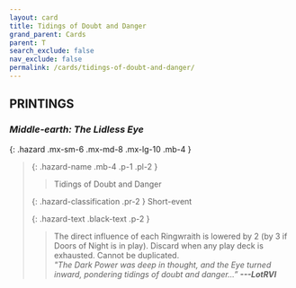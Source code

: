 ```yaml
---
layout: card
title: Tidings of Doubt and Danger
grand_parent: Cards
parent: T
search_exclude: false
nav_exclude: false
permalink: /cards/tidings-of-doubt-and-danger/
---
```


## PRINTINGS


### _Middle-earth: The Lidless Eye_

{: .hazard .mx-sm-6 .mx-md-8 .mx-lg-10 .mb-4 }
> {: .hazard-name .mb-4 .p-1 .pl-2 }
> > <div class="hazard-mp"></div>
> > <div class="card-name">Tidings of Doubt and Danger</div>
>
> {: .hazard-classification .pr-2 }
> Short-event
>
> {: .hazard-text .black-text .p-2 }
> > The direct influence of each Ringwraith is lowered by 2 (by 3 if Doors of Night is in play). Discard when any play deck is exhausted. Cannot be duplicated. <br>_"The Dark Power was deep in thought, and the Eye turned inward, pondering tidings of doubt and danger...”_ ***---&#65279;LotRVI*** 
>
